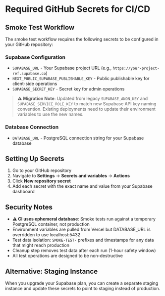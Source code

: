 # Required GitHub Secrets for CI/CD

## Smoke Test Workflow

The smoke test workflow requires the following secrets to be configured in your GitHub repository:

### Supabase Configuration

- `SUPABASE_URL` - Your Supabase project URL (e.g., `https://your-project-ref.supabase.co`)
- `NEXT_PUBLIC_SUPABASE_PUBLISHABLE_KEY` - Public publishable key for client-side operations
- `SUPABASE_SECRET_KEY` - Secret key for admin operations

> **⚠️ Migration Note**: Updated from legacy `SUPABASE_ANON_KEY` and `SUPABASE_SERVICE_ROLE_KEY`
> to match new Supabase API key naming convention. Existing deployments need to update
> their environment variables to use the new names.

### Database Connection

- `DATABASE_URL` - PostgreSQL connection string for your Supabase database

## Setting Up Secrets

1. Go to your GitHub repository
2. Navigate to **Settings** → **Secrets and variables** → **Actions**
3. Click **New repository secret**
4. Add each secret with the exact name and value from your Supabase dashboard

## Security Notes

- **⚠️ CI uses ephemeral database**: Smoke tests run against a temporary PostgreSQL container, not production
- Environment variables are pulled from Vercel but DATABASE_URL is overridden to use localhost:5432
- Test data isolation: `SMOKE-TEST-` prefixes and timestamps for any data that might reach production
- Cleanup step removes test data after each run (1-hour safety window)
- All test operations are designed to be non-destructive

## Alternative: Staging Instance

When you upgrade your Supabase plan, you can create a separate staging instance and update these secrets to point to staging instead of production.
